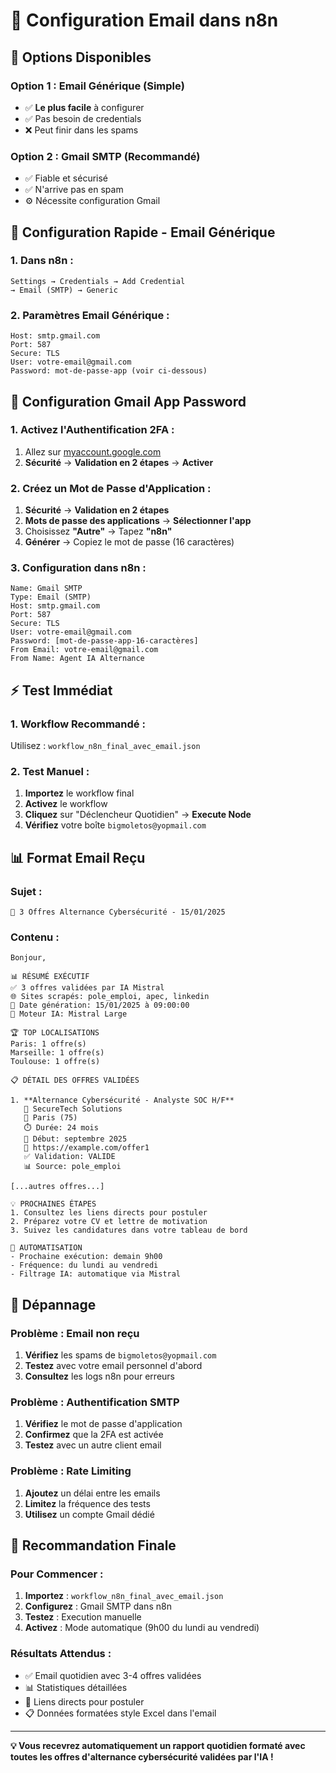 # 📧 Configuration Email dans n8n

## 🎯 **Options Disponibles**

### **Option 1 : Email Générique (Simple)**
- ✅ **Le plus facile** à configurer
- ✅ Pas besoin de credentials
- ❌ Peut finir dans les spams

### **Option 2 : Gmail SMTP (Recommandé)**
- ✅ Fiable et sécurisé
- ✅ N'arrive pas en spam
- ⚙️ Nécessite configuration Gmail

## 🚀 **Configuration Rapide - Email Générique**

### **1. Dans n8n :**
```
Settings → Credentials → Add Credential
→ Email (SMTP) → Generic
```

### **2. Paramètres Email Générique :**
```
Host: smtp.gmail.com
Port: 587
Secure: TLS
User: votre-email@gmail.com
Password: mot-de-passe-app (voir ci-dessous)
```

## 🔐 **Configuration Gmail App Password**

### **1. Activez l'Authentification 2FA :**
1. Allez sur [myaccount.google.com](https://myaccount.google.com)
2. **Sécurité** → **Validation en 2 étapes** → **Activer**

### **2. Créez un Mot de Passe d'Application :**
1. **Sécurité** → **Validation en 2 étapes**
2. **Mots de passe des applications** → **Sélectionner l'app**
3. Choisissez **"Autre"** → Tapez **"n8n"**
4. **Générer** → Copiez le mot de passe (16 caractères)

### **3. Configuration dans n8n :**
```
Name: Gmail SMTP
Type: Email (SMTP)
Host: smtp.gmail.com
Port: 587
Secure: TLS
User: votre-email@gmail.com
Password: [mot-de-passe-app-16-caractères]
From Email: votre-email@gmail.com
From Name: Agent IA Alternance
```

## ⚡ **Test Immédiat**

### **1. Workflow Recommandé :**
Utilisez : `workflow_n8n_final_avec_email.json`

### **2. Test Manuel :**
1. **Importez** le workflow final
2. **Activez** le workflow
3. **Cliquez** sur "Déclencheur Quotidien" → **Execute Node**
4. **Vérifiez** votre boîte `bigmoletos@yopmail.com`

## 📊 **Format Email Reçu**

### **Sujet :**
```
🎯 3 Offres Alternance Cybersécurité - 15/01/2025
```

### **Contenu :**
```
Bonjour,

📊 RÉSUMÉ EXÉCUTIF
✅ 3 offres validées par IA Mistral
🌐 Sites scrapés: pole_emploi, apec, linkedin
📅 Date génération: 15/01/2025 à 09:00:00
🤖 Moteur IA: Mistral Large

🏆 TOP LOCALISATIONS
Paris: 1 offre(s)
Marseille: 1 offre(s)
Toulouse: 1 offre(s)

📋 DÉTAIL DES OFFRES VALIDÉES

1. **Alternance Cybersécurité - Analyste SOC H/F**
   🏢 SecureTech Solutions
   📍 Paris (75)
   ⏱️ Durée: 24 mois
   🚀 Début: septembre 2025
   🔗 https://example.com/offer1
   ✅ Validation: VALIDE
   📊 Source: pole_emploi

[...autres offres...]

💡 PROCHAINES ÉTAPES
1. Consultez les liens directs pour postuler
2. Préparez votre CV et lettre de motivation
3. Suivez les candidatures dans votre tableau de bord

🔄 AUTOMATISATION
- Prochaine exécution: demain 9h00
- Fréquence: du lundi au vendredi
- Filtrage IA: automatique via Mistral
```

## 🚨 **Dépannage**

### **Problème : Email non reçu**
1. **Vérifiez** les spams de `bigmoletos@yopmail.com`
2. **Testez** avec votre email personnel d'abord
3. **Consultez** les logs n8n pour erreurs

### **Problème : Authentification SMTP**
1. **Vérifiez** le mot de passe d'application
2. **Confirmez** que la 2FA est activée
3. **Testez** avec un autre client email

### **Problème : Rate Limiting**
1. **Ajoutez** un délai entre les emails
2. **Limitez** la fréquence des tests
3. **Utilisez** un compte Gmail dédié

## 🎯 **Recommandation Finale**

### **Pour Commencer :**
1. **Importez** : `workflow_n8n_final_avec_email.json`
2. **Configurez** : Gmail SMTP dans n8n
3. **Testez** : Execution manuelle
4. **Activez** : Mode automatique (9h00 du lundi au vendredi)

### **Résultats Attendus :**
- ✅ Email quotidien avec 3-4 offres validées
- 📊 Statistiques détaillées
- 🔗 Liens directs pour postuler
- 📋 Données formatées style Excel dans l'email

---

**💡 Vous recevrez automatiquement un rapport quotidien formaté avec toutes les offres d'alternance cybersécurité validées par l'IA !**